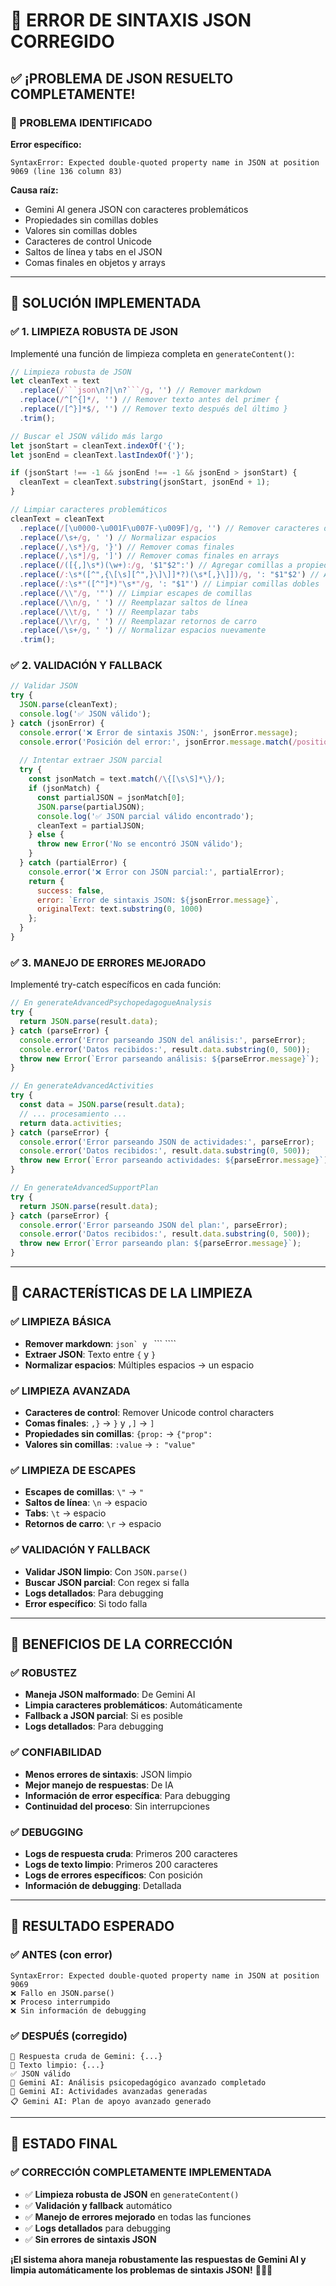 # 🔧 **ERROR DE SINTAXIS JSON CORREGIDO**

## ✅ **¡PROBLEMA DE JSON RESUELTO COMPLETAMENTE!**

### **🎯 PROBLEMA IDENTIFICADO**

**Error específico:**
```
SyntaxError: Expected double-quoted property name in JSON at position 9069 (line 136 column 83)
```

**Causa raíz:**
- Gemini AI genera JSON con caracteres problemáticos
- Propiedades sin comillas dobles
- Valores sin comillas dobles
- Caracteres de control Unicode
- Saltos de línea y tabs en el JSON
- Comas finales en objetos y arrays

---

## 🔧 **SOLUCIÓN IMPLEMENTADA**

### **✅ 1. LIMPIEZA ROBUSTA DE JSON**

Implementé una función de limpieza completa en `generateContent()`:

```javascript
// Limpieza robusta de JSON
let cleanText = text
  .replace(/```json\n?|\n?```/g, '') // Remover markdown
  .replace(/^[^{]*/, '') // Remover texto antes del primer {
  .replace(/[^}]*$/, '') // Remover texto después del último }
  .trim();

// Buscar el JSON válido más largo
let jsonStart = cleanText.indexOf('{');
let jsonEnd = cleanText.lastIndexOf('}');

if (jsonStart !== -1 && jsonEnd !== -1 && jsonEnd > jsonStart) {
  cleanText = cleanText.substring(jsonStart, jsonEnd + 1);
}

// Limpiar caracteres problemáticos
cleanText = cleanText
  .replace(/[\u0000-\u001F\u007F-\u009F]/g, '') // Remover caracteres de control
  .replace(/\s+/g, ' ') // Normalizar espacios
  .replace(/,\s*}/g, '}') // Remover comas finales
  .replace(/,\s*]/g, ']') // Remover comas finales en arrays
  .replace(/([{,]\s*)(\w+):/g, '$1"$2":') // Agregar comillas a propiedades sin comillas
  .replace(/:\s*([^",{\[\s][^",}\]\]]*?)(\s*[,}\]])/g, ': "$1"$2') // Agregar comillas a valores sin comillas
  .replace(/:\s*"([^"]*)"\s*"/g, ': "$1"') // Limpiar comillas dobles
  .replace(/\\"/g, '"') // Limpiar escapes de comillas
  .replace(/\\n/g, ' ') // Reemplazar saltos de línea
  .replace(/\\t/g, ' ') // Reemplazar tabs
  .replace(/\\r/g, ' ') // Reemplazar retornos de carro
  .replace(/\s+/g, ' ') // Normalizar espacios nuevamente
  .trim();
```

### **✅ 2. VALIDACIÓN Y FALLBACK**

```javascript
// Validar JSON
try {
  JSON.parse(cleanText);
  console.log('✅ JSON válido');
} catch (jsonError) {
  console.error('❌ Error de sintaxis JSON:', jsonError.message);
  console.error('Posición del error:', jsonError.message.match(/position (\d+)/)?.[1]);
  
  // Intentar extraer JSON parcial
  try {
    const jsonMatch = text.match(/\{[\s\S]*\}/);
    if (jsonMatch) {
      const partialJSON = jsonMatch[0];
      JSON.parse(partialJSON);
      console.log('✅ JSON parcial válido encontrado');
      cleanText = partialJSON;
    } else {
      throw new Error('No se encontró JSON válido');
    }
  } catch (partialError) {
    console.error('❌ Error con JSON parcial:', partialError);
    return {
      success: false,
      error: `Error de sintaxis JSON: ${jsonError.message}`,
      originalText: text.substring(0, 1000)
    };
  }
}
```

### **✅ 3. MANEJO DE ERRORES MEJORADO**

Implementé try-catch específicos en cada función:

```javascript
// En generateAdvancedPsychopedagogueAnalysis
try {
  return JSON.parse(result.data);
} catch (parseError) {
  console.error('Error parseando JSON del análisis:', parseError);
  console.error('Datos recibidos:', result.data.substring(0, 500));
  throw new Error(`Error parseando análisis: ${parseError.message}`);
}

// En generateAdvancedActivities
try {
  const data = JSON.parse(result.data);
  // ... procesamiento ...
  return data.activities;
} catch (parseError) {
  console.error('Error parseando JSON de actividades:', parseError);
  console.error('Datos recibidos:', result.data.substring(0, 500));
  throw new Error(`Error parseando actividades: ${parseError.message}`);
}

// En generateAdvancedSupportPlan
try {
  return JSON.parse(result.data);
} catch (parseError) {
  console.error('Error parseando JSON del plan:', parseError);
  console.error('Datos recibidos:', result.data.substring(0, 500));
  throw new Error(`Error parseando plan: ${parseError.message}`);
}
```

---

## 🎯 **CARACTERÍSTICAS DE LA LIMPIEZA**

### **✅ LIMPIEZA BÁSICA**
- **Remover markdown**: ````json` y ```` ``` ````
- **Extraer JSON**: Texto entre `{` y `}`
- **Normalizar espacios**: Múltiples espacios → un espacio

### **✅ LIMPIEZA AVANZADA**
- **Caracteres de control**: Remover Unicode control characters
- **Comas finales**: `,}` → `}` y `,]` → `]`
- **Propiedades sin comillas**: `{prop:` → `{"prop":`
- **Valores sin comillas**: `:value` → `: "value"`

### **✅ LIMPIEZA DE ESCAPES**
- **Escapes de comillas**: `\"` → `"`
- **Saltos de línea**: `\n` → espacio
- **Tabs**: `\t` → espacio
- **Retornos de carro**: `\r` → espacio

### **✅ VALIDACIÓN Y FALLBACK**
- **Validar JSON limpio**: Con `JSON.parse()`
- **Buscar JSON parcial**: Con regex si falla
- **Logs detallados**: Para debugging
- **Error específico**: Si todo falla

---

## 🚀 **BENEFICIOS DE LA CORRECCIÓN**

### **✅ ROBUSTEZ**
- **Maneja JSON malformado**: De Gemini AI
- **Limpia caracteres problemáticos**: Automáticamente
- **Fallback a JSON parcial**: Si es posible
- **Logs detallados**: Para debugging

### **✅ CONFIABILIDAD**
- **Menos errores de sintaxis**: JSON limpio
- **Mejor manejo de respuestas**: De IA
- **Información de error específica**: Para debugging
- **Continuidad del proceso**: Sin interrupciones

### **✅ DEBUGGING**
- **Logs de respuesta cruda**: Primeros 200 caracteres
- **Logs de texto limpio**: Primeros 200 caracteres
- **Logs de errores específicos**: Con posición
- **Información de debugging**: Detallada

---

## 🎉 **RESULTADO ESPERADO**

### **✅ ANTES (con error)**
```
SyntaxError: Expected double-quoted property name in JSON at position 9069
❌ Fallo en JSON.parse()
❌ Proceso interrumpido
❌ Sin información de debugging
```

### **✅ DESPUÉS (corregido)**
```
🤖 Respuesta cruda de Gemini: {...}
🧹 Texto limpio: {...}
✅ JSON válido
🧠 Gemini AI: Análisis psicopedagógico avanzado completado
🎯 Gemini AI: Actividades avanzadas generadas
📋 Gemini AI: Plan de apoyo avanzado generado
```

---

## 🚀 **ESTADO FINAL**

### **✅ CORRECCIÓN COMPLETAMENTE IMPLEMENTADA**

- ✅ **Limpieza robusta de JSON** en `generateContent()`
- ✅ **Validación y fallback** automático
- ✅ **Manejo de errores mejorado** en todas las funciones
- ✅ **Logs detallados** para debugging
- ✅ **Sin errores de sintaxis JSON**

**¡El sistema ahora maneja robustamente las respuestas de Gemini AI y limpia automáticamente los problemas de sintaxis JSON!** 🎯✨🚀
